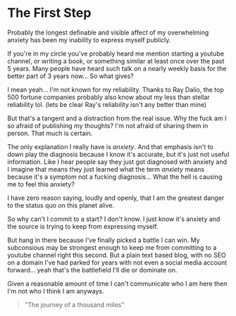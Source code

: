 # The First Step

Probably the longest definable and visible affect of my overwhelming anxiety has been my inability to express myself publicly.

If you're in my circle you've probably heard me mention starting a youtube channel, or writing a book, or something similar at least once over the past 5 years. Many people have heard such talk on a nearly weekly basis for the better part of 3 years now... So what gives?

I mean yeah... I'm not known for my reliability. Thanks to Ray Dalio, the top 500 fortune companies probably also know about my less than stellar reliability lol. (lets be clear Ray's reliability isn't any better than mine)

But that's a tangent and a distraction from the real issue. Why the fuck am I so afraid of publishing my thoughts? I'm not afraid of sharing them in person. That much is certain.

The only explanation I really have is *anxiety*. And that emphasis isn't to down play the diagnosis because I know it's accurate, but it's just not useful information. Like I hear people say they just got diagnosed with anxiety and I imagine that means they just learned what the term *anxiety* means because it's a symptom not a fucking diagnosis... What the hell is causing me to feel this anxiety?

I have zero reason saying, loudly and openly, that I am the greatest danger to the status quo on this planet alive.

So why can't I commit to a start? I don't know. I just know it's anxiety and the source is trying to keep from expressing myself.

But hang in there because I've finally picked a battle I can win. My subconsious may be strongest enough to keep me from committing to a youtube channel right this second. But a plain text based blog, with no SEO on a domain I've had parked for years with not even a social media account forward... yeah that's the battlefield I'll die or dominate on.

Given a reasonable amount of time I can't communicate who I am here then I'm not who I think I am anyways.

> "The journey of a thousand miles"
